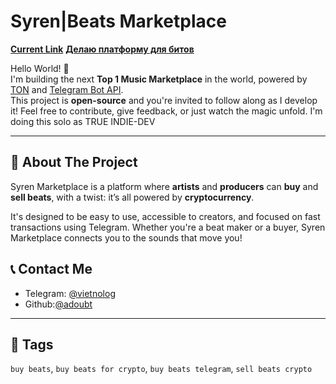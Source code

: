 # Syren|Beats Marketplace 
[**Current Link**](https://t.me/OctarynBot)
[**Делаю платформу для битов**](https://t.me/syrenpath)

Hello World! 👋  
I'm building the next **Top 1 Music Marketplace** in the world, powered by [TON](https://docs.ton.org/v3/guidelines/get-started-with-ton) and [Telegram Bot API](https://core.telegram.org/bots/api).  
This project is **open-source** and you're invited to follow along as I develop it! Feel free to contribute, give feedback, or just watch the magic unfold. I'm doing this solo as TRUE INDIE-DEV 

--- 

## 🚀 About The Project
Syren Marketplace is a platform where **artists** and **producers** can **buy** and **sell beats**, with a twist: it’s all powered by **cryptocurrency**.

It's designed to be easy to use, accessible to creators, and focused on fast transactions using Telegram. Whether you're a beat maker or a buyer, Syren Marketplace connects you to the sounds that move you!

## 📞 Contact Me
- Telegram: [@vietnolog](https://t.me/vietnolog)
- Github:[@adoubt](https://github.com/adoubt)

---

## 🔖 Tags
`buy beats`, `buy beats for crypto`, `buy beats telegram`, `sell beats crypto`


